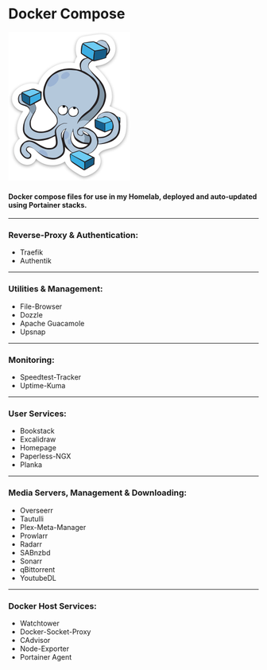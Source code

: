 # Docker Compose
![image info](container.png)

#### Docker compose files for use in my Homelab, deployed and auto-updated using Portainer stacks.

---
### Reverse-Proxy & Authentication:
* Traefik
* Authentik
---
### Utilities & Management:
* File-Browser
* Dozzle
* Apache Guacamole
* Upsnap
---
### Monitoring:
* Speedtest-Tracker
* Uptime-Kuma
---
### User Services:
* Bookstack
* Excalidraw
* Homepage
* Paperless-NGX
* Planka
---
### Media Servers, Management & Downloading:
* Overseerr
* Tautulli
* Plex-Meta-Manager
* Prowlarr
* Radarr
* SABnzbd
* Sonarr
* qBittorrent
* YoutubeDL
---
### Docker Host Services:
* Watchtower
* Docker-Socket-Proxy
* CAdvisor
* Node-Exporter
* Portainer Agent
